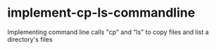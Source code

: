 # implement-cp-ls-commandline
Implementing command line calls "cp" and "ls" to copy files and list a directory's files
